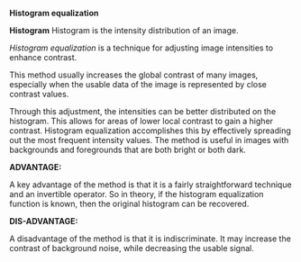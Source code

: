 **Histogram equalization**

**Histogram**
Histogram is the intensity distribution of an image.


*Histogram equalization* is a technique for adjusting image intensities to enhance contrast.

This method usually increases the global contrast of many images,
especially when the usable data of the image is represented by close contrast values.

Through this adjustment, the intensities can be better distributed on the histogram.
This allows for areas of lower local contrast to gain a higher contrast.
Histogram equalization accomplishes this by effectively spreading out the most frequent intensity values.
The method is useful in images with backgrounds and foregrounds that are both bright or both dark.

**ADVANTAGE:**

A key advantage of the method is that it is a fairly straightforward technique and an invertible operator.
So in theory, if the histogram equalization function is known, then the original histogram can be recovered.

**DIS-ADVANTAGE:**

A disadvantage of the method is that it is indiscriminate.
It may increase the contrast of background noise, while decreasing the usable signal.
